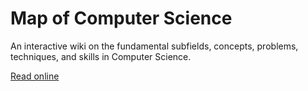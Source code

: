 # Map of Computer Science

An interactive wiki on the fundamental subfields, concepts, problems, techniques, and skills in Computer Science.

[Read online](https://matcom.in/cs)

